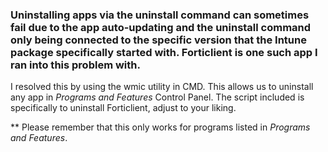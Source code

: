 ### Uninstalling apps via the uninstall command can sometimes fail due to the app auto-updating and the uninstall command only being connected to the specific version that the Intune package specifically started with. Forticlient is one such app I ran into this problem with. 

I resolved this by using the wmic utility in CMD. This allows us to uninstall any app in *Programs and Features* Control Panel. The script included is specifically to uninstall Forticlient, adjust to your liking. 

** Please remember that this only works for programs listed in *Programs and Features*.
